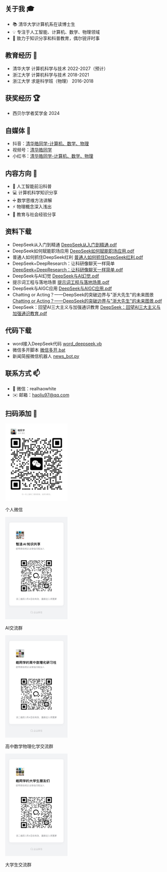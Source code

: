 ## 关于我 🎓
- 📚 清华大学计算机系在读博士生
- 💡 专注于人工智能、计算机、数学、物理领域
- 🎯 致力于知识分享和科普教育，偶尔锐评时事

## 教育经历 🏫
- 清华大学 计算机科学与技术 2022-2027（预计）
- 浙江大学 计算机科学与技术 2018-2021
- 浙江大学 求是科学班（物理） 2016-2018

<!-- ## 学术成果 📚
[1]Bo Zou, Shaofeng Wang, **Hao Liu**, Gaoyue Sun, Yajie Wang, Feifei Zuo, Chengbin Quan, Youjian Zhao. (2024). Teeth-SEG: An Efficient Instance Segmentation Framework for Orthodontic Treatment based on Anthropic Prior Knowledge. In Proceedings of the 2024 IEEE/CVF Conference on Computer Vision and Pattern Recognition (CVPR). IEEE. -->

## 获奖经历 🏆
- 西贝尔学者奖学金 2024

## 自媒体 📱
- 抖音：[清华皓同学-计算机、数学、物理]( https://v.douyin.com/ifns6NNT/)
- 视频号：[清华皓同学](https://weixin.qq.com/sph/ASx4PUJs7)
- 小红书：[清华皓同学-计算机、数学、物理](https://www.xiaohongshu.com/user/profile/645b3416000000001002738a)

## 内容方向 🌟
- 🤖 人工智能前沿科普
- 💻 计算机科学知识分享
- ➗ 数学思维方法讲解
- ⚡ 物理概念深入浅出
- 📝 教育与社会经验分享

## 资料下载
- DeepSeek从入门到精通 [DeepSeek从入门到精通.pdf](https://haoliu.wiki/code/DeepSeek从入门到精通.pdf)
- DeepSeek如何赋能职场应用 [DeepSeek如何赋能职场应用.pdf](https://haoliu.wiki/code/DeepSeek如何赋能职场应用.pdf)
- 普通人如何抓住DeepSeek红利 [普通人如何抓住DeepSeek红利.pdf](https://haoliu.wiki/code/普通人如何抓住DeepSeek红利.pdf)
- DeepSeek+DeepResearch：让科研像聊天一样简单 [DeepSeek+DeepResearch：让科研像聊天一样简单.pdf](https://haoliu.wiki/code/DeepSeek+DeepResearch：让科研像聊天一样简单.pdf)
- DeepSeek与AI幻觉 [DeepSeek与AI幻觉.pdf](https://haoliu.wiki/code/DeepSeek与AI幻觉.pdf)
- 提示词工程与落地场景 [提示词工程与落地场景.pdf](https://haoliu.wiki/code/提示词工程与落地场景.pdf)
- DeepSeek与AIGC应用 [DeepSeek与AIGC应用.pdf](https://haoliu.wiki/code/DeepSeek与AIGC应用.pdf)
- Chatting or Acting？——DeepSeek的突破边界与"浙大先生"的未来图景 [Chatting or Acting？——DeepSeek的突破边界与"浙大先生"的未来图景.pdf](https://haoliu.wiki/code/Chatting%20or%20Acting？——DeepSeek的突破边界与“浙大先生”的未来图景.pdf)
- DeepSeek：回望AI三大主义与加强通识教育 [DeepSeek：回望AI三大主义与加强通识教育.pdf](https://haoliu.wiki/code/DeepSeek：回望AI三大主义与加强通识教育.pdf)

## 代码下载
- word接入DeepSeek代码 [word_deepseek.vb](https://haoliu.wiki/code/word_deepseek.vb)
- 微信多开脚本 [微信多开.bat](https://haoliu.wiki/code/微信多开.bat)
- 新闻简报微信机器人 [news_bot.py](https://haoliu.wiki/code/news_bot.py)

## 联系方式 📫
- 💬 微信：realhaowhite
- ✉️ 邮箱：haoliu97@qq.com

## 扫码添加 📱
<div class="qr-container">
  <div class="qr-item">
    <img src="微信二维码.jpg" width="200" alt="微信">
    <p>个人微信</p>
  </div>
  <div class="qr-item">
    <img src="人工智能群二维码.jpg" width="200" alt="AI交流群">
    <p>AI交流群</p>
  </div>
  <div class="qr-item">
    <img src="皓同学的高中数理化研习社.jpg" width="200" alt="高中数学物理化学交流群">
    <p>高中数学物理化学交流群</p>
  </div>
    <div class="qr-item">
    <img src="大学生群二维码.jpg" width="200" alt="大学生交流群">
    <p>大学生交流群</p>
  </div>
</div>
